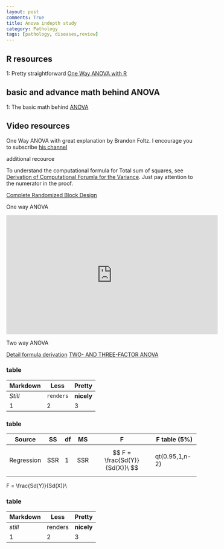 ```yaml
---
layout: post
comments: True
title: Anova indepth study
category: Pathology
tags: [pathology, diseases,review]
---
```


## R resources

1: Pretty straightforward [One Way ANOVA with R](http://www.stat.columbia.edu/~martin/W2024/R3.pdf)


## basic and advance math behind ANOVA

1: The basic math behind [ANOVA](https://stat.ethz.ch/education/semesters/as2010/anova/ANOVA_how_to_do.pdf) 

## Video resources

One Way ANOVA with great explanation by Brandon Foltz. I encourage you to subscribe [his channel](https://www.youtube.com/channel/UCFrjdcImgcQVyFbK04MBEhA)

additional recource

To understand the computational formula for Total sum of squares, see [Derivation of Computational Forumla for the Variance](http://www.psychology.emory.edu/clinical/mcdowell/PSYCH560/Basics/var.html). Just pay attention to the numerator in the proof. 

[Complete Randomized Block Design](https://www.youtube.com/watch?v=R5KfO5HpzLE)

One way ANOVA

<iframe width="560" height="315" src="https://www.youtube.com/embed/UrRYITjDOww" frameborder="0" allowfullscreen></iframe>


Two way ANOVA

[Detail formula derivation](/assets/Statistics/PDF/ANOVAderivation.pdf)
[TWO- AND THREE-FACTOR ANOVA](/assets/Statistics/PDF/twoway.pdf)



### table  

Markdown | Less | Pretty
--- | --- | ---
*Still* | `renders` | **nicely**
1 | 2 | 3

### table 

| Source | SS | df | MS | F | F table (5%) 
--- | --- | --- | --- | --- | ---
Regression | SSR | 1 | SSR | $$ F = \frac{Sd(Y)}{Sd(X)}\ $$ | qt(0.95,1,n-2)

F = \frac{Sd(Y)}{Sd(X)}\

### table

Markdown | Less | Pretty
--- | --- | ---
*still* | renders | **nicely**
1 | 2 |3